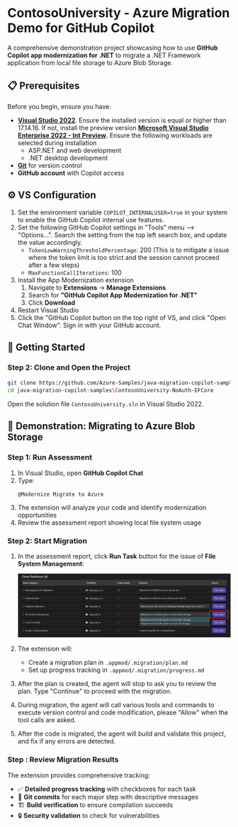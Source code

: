# ContosoUniversity - Azure Migration Demo for GitHub Copilot

A comprehensive demonstration project showcasing how to use **GitHub Copilot app modernization for .NET** to migrate a .NET Framework application from local file storage to Azure Blob Storage.

## 📋 Prerequisites

Before you begin, ensure you have:

- **[Visual Studio 2022](https://visualstudio.microsoft.com/)**. Ensure the installed version is equal or higher than 17.14.16. If not, install the preview version **[Microsoft Visual Studio Enterprise 2022 - Int Preview](https://aka.ms/vs/17/intpreview/vs_enterprise.exe)**. Ensure the following workloads are selected during installation
    - ASP.NET and web development
    - .NET desktop development
- **[Git](https://git-scm.com/)** for version control
- **GitHub account** with Copilot access

## ⚙️ VS Configuration

1. Set the environment variable `COPILOT_INTERNALUSER=true` in your system to enable the GitHub Copilot internal use features.
1. Set the following GitHub Copilot settings in "Tools" menu --> "Options...". Search the setting from the top left search box, and update the value accordingly.
    - `TokenLowWarningThresholdPercentage`: 200 (This is to mitigate a issue where the token limit is too strict and the session cannot proceed after a few steps)
    - `MaxFunctionCallIterations`: 100
1. Install the App Modernization extension
    1. Navigate to **Extensions** → **Manage Extensions**
    1. Search for **"GitHub Copilot App Modernization for .NET"**
    1. Click **Download**
1. Restart Visual Studio
1. Click the "GitHub Copilot button on the top right of VS, and click "Open Chat Window". Sign in with your GitHub account.

## 🚀 Getting Started


### Step 2: Clone and Open the Project

```sh
git clone https://github.com/Azure-Samples/java-migration-copilot-samples.git
cd java-migration-copilot-samples\ContosoUniversity-NoAuth-EFCore
```

Open the solution file `ContosoUniversity.sln` in Visual Studio 2022.

## 🔄 Demonstration: Migrating to Azure Blob Storage

### Step 1: Run Assessment

1. In Visual Studio, open **GitHub Copilot Chat**
2. Type: 
	```
	@Modernize Migrate to Azure
	```
3. The extension will analyze your code and identify modernization opportunities
4. Review the assessment report showing local file system usage

### Step 2: Start Migration

1. In the assessment report, click **Run Task** button for the issue of **File System Management**:

   ![Run Task](media/run-migartion-task.png)

2. The extension will:
   - Create a migration plan in `.appmod/.migration/plan.md`
   - Set up progress tracking in `.appmod/.migration/progress.md`

3. After the plan is created, the agent will stop to ask you to review the plan. Type "Continue" to proceed with the migration.

4. During migration, the agent will call various tools and commands to execute version control and code modification, please "Allow" when the tool calls are asked.

4. After the code is migrated, the agent will build and validate this project, and fix if any errors are detected.

### Step : Review Migration Results

The extension provides comprehensive tracking:
- ✅ **Detailed progress tracking** with checkboxes for each task
- 🔄 **Git commits** for each major step with descriptive messages
- 🏗️ **Build verification** to ensure compilation succeeds
- 🔒 **Security validation** to check for vulnerabilities

